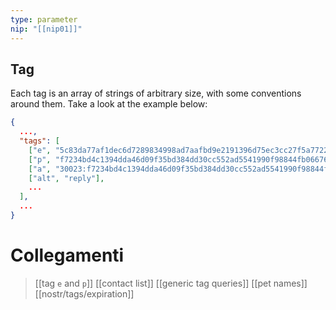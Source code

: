 ```yaml
---
type: parameter
nip: "[[nip01]]"
---
```

## Tag
Each tag is an array of strings of arbitrary size, with some conventions around them. Take a look at the example below:
```json
{
  ...,
  "tags": [
    ["e", "5c83da77af1dec6d7289834998ad7aafbd9e2191396d75ec3cc27f5a77226f36", "wss://nostr.example.com"],
    ["p", "f7234bd4c1394dda46d09f35bd384dd30cc552ad5541990f98844fb06676e9ca"],
    ["a", "30023:f7234bd4c1394dda46d09f35bd384dd30cc552ad5541990f98844fb06676e9ca:abcd", "wss://nostr.example.com"],
    ["alt", "reply"],
    ...
  ],
  ...
}
```
# Collegamenti
>[[tag `e` and `p`]]
>[[contact list]]
>[[generic tag queries]]
>[[pet names]]
>[[nostr/tags/expiration]]
